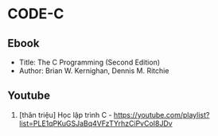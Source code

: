 # CODE-C

## Ebook

* Title: The C Programming (Second Edition)
* Author: Brian W. Kernighan, Dennis M. Ritchie

## Youtube

1. [thân triệu] Học lập trình C - https://youtube.com/playlist?list=PLE1qPKuGSJaBq4VFzTYrhzCiPvCoI8JDv
